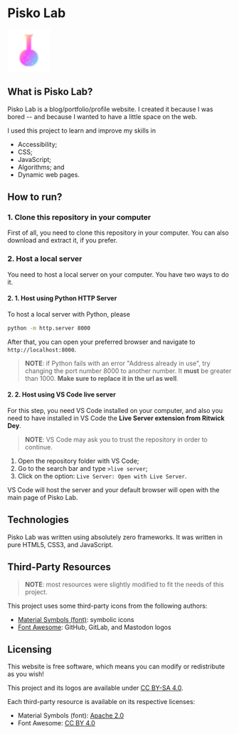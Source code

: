 # Pisko Lab

![Pisko Lab Logo](img/logo.svg)

## What is Pisko Lab?

Pisko Lab is a blog/portfolio/profile website. I created it because I was bored
-- and because I wanted to have a little space on the web.

I used this project to learn and improve my skills in

- Accessibility;
- CSS;
- JavaScript;
- Algorithms; and
- Dynamic web pages.

## How to run?

### 1. Clone this repository in your computer

First of all, you need to clone this repository in your computer. You can also
download and extract it, if you prefer.

### 2. Host a local server

You need to host a local server on your computer. You have two ways to do it.

#### 2. 1. Host using Python HTTP Server

To host a local server with Python, please

```sh
python -m http.server 8000
```

After that, you can open your preferred browser and navigate to
`http://localhost:8000`.

> **NOTE**: if Python fails with an error "Address already in use", try changing
the port number 8000 to another number. It **must** be greater than 1000.
**Make sure to replace it in the url as well**.

#### 2. 2. Host using VS Code live server

For this step, you need VS Code installed on your computer, and also you need
to have installed in VS Code the **Live Server extension from Ritwick Dey**.

> **NOTE**: VS Code may ask you to trust the repository in order to continue.

1. Open the repository folder with VS Code;
2. Go to the search bar and type `>live server`;
3. Click on the option: `Live Server: Open with Live Server`.

VS Code will host the server and your default browser will open with the main
page of Pisko Lab.

## Technologies

Pisko Lab was written using absolutely zero frameworks. It was written in pure
HTML5, CSS3, and JavaScript.

## Third-Party Resources

> **NOTE**: most resources were slightly modified to fit the needs of this
project.

This project uses some third-party icons from the following authors:

- [Material Symbols (font)](https://fonts.google.com): symbolic icons
- [Font Awesome](https://fontawesome.com/): GitHub, GitLab, and Mastodon logos

## Licensing

This website is free software, which means you can modify or redistribute as
you wish!

This project and its logos are available under [CC BY-SA 4.0](LICENSE.txt).

Each third-party resource is available on its respective licenses:

- Material Symbols (font): [Apache 2.0](https://www.apache.org/licenses/LICENSE-2.0)
- Font Awesome: [CC BY 4.0](https://creativecommons.org/licenses/by/4.0/)
